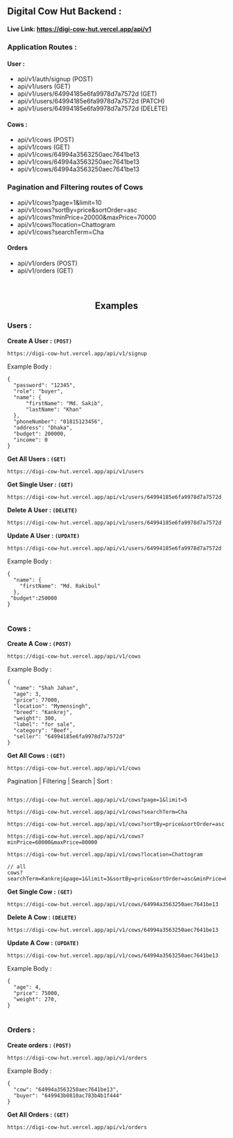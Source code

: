 ## Digital Cow Hut Backend :

#### Live Link: https://digi-cow-hut.vercel.app/api/v1

### Application Routes :

#### User :

- api/v1/auth/signup (POST)
- api/v1/users (GET)
- api/v1/users/64994185e6fa9978d7a7572d (GET)
- api/v1/users/64994185e6fa9978d7a7572d (PATCH)
- api/v1/users/64994185e6fa9978d7a7572d (DELETE)

#### Cows :

- api/v1/cows (POST)
- api/v1/cows (GET)
- api/v1/cows/64994a3563250aec7641be13
- api/v1/cows/64994a3563250aec7641be13
- api/v1/cows/64994a3563250aec7641be13

### Pagination and Filtering routes of Cows

- api/v1/cows?page=1&limit=10
- api/v1/cows?sortBy=price&sortOrder=asc
- api/v1/cows?minPrice=20000&maxPrice=70000
- api/v1/cows?location=Chattogram
- api/v1/cows?searchTerm=Cha

#### Orders

- api/v1/orders (POST)
- api/v1/orders (GET)

<br>

<h2 align="center">
    Examples
</h2>

### Users :

**Create A User : `(POST)`**

```
https://digi-cow-hut.vercel.app/api/v1/signup
```

Example Body :

```
{
  "password": "12345",
  "role": "buyer",
  "name": {
      "firstName": "Md. Sakib",
      "lastName": "Khan"
  },
  "phoneNumber": "01815123456",
  "address": "Dhaka",
  "budget": 200000,
  "income": 0
}
```

**Get All Users : `(GET)`**

```
https://digi-cow-hut.vercel.app/api/v1/users
```

**Get Single User : `(GET)`**

```
https://digi-cow-hut.vercel.app/api/v1/users/64994185e6fa9978d7a7572d
```

**Delete A User : `(DELETE)`**

```
https://digi-cow-hut.vercel.app/api/v1/users/64994185e6fa9978d7a7572d
```

**Update A User : `(UPDATE)`**

```
https://digi-cow-hut.vercel.app/api/v1/users/64994185e6fa9978d7a7572d
```

Example Body :

```
{
  "name": {
    "firstName": "Md. Rakibul"
  },
 "budget":250000
}
```

<h1></h1>

### Cows :

**Create A Cow : `(POST)`**

```
https://digi-cow-hut.vercel.app/api/v1/cows
```

Example Body :

```
{
  "name": "Shah Jahan",
  "age": 3,
  "price": 77000,
  "location": "Mymensingh",
  "breed": "Kankrej",
  "weight": 300,
  "label": "for sale",
  "category": "Beef",
  "seller": "64994185e6fa9978d7a7572d"
}
```

**Get All Cows : `(GET)`**

`https://digi-cow-hut.vercel.app/api/v1/cows`

Pagination | Filtering | Search | Sort :

```

https://digi-cow-hut.vercel.app/api/v1/cows?page=1&limit=5

https://digi-cow-hut.vercel.app/api/v1/cows?searchTerm=Cha

https://digi-cow-hut.vercel.app/api/v1/cows?sortBy=price&sortOrder=asc

https://digi-cow-hut.vercel.app/api/v1/cows?minPrice=60000&maxPrice=80000

https://digi-cow-hut.vercel.app/api/v1/cows?location=Chattogram

// all
cows?searchTerm=Kankrej&page=1&limit=3&sortBy=price&sortOrder=asc&minPrice=60000&maxPrice=80000&location=Chattogram
```

**Get Single Cow : `(GET)`**

```
https://digi-cow-hut.vercel.app/api/v1/cows/64994a3563250aec7641be13
```

**Delete A Cow : `(DELETE)`**

```
https://digi-cow-hut.vercel.app/api/v1/cows/64994a3563250aec7641be13
```

**Update A Cow : `(UPDATE)`**

```
https://digi-cow-hut.vercel.app/api/v1/cows/64994a3563250aec7641be13
```

Example Body :

```
{
  "age": 4,
  "price": 75000,
  "weight": 270,
}
```

<h1></h1>

### Orders :

**Create orders : `(POST)`**

```
https://digi-cow-hut.vercel.app/api/v1/orders
```

Example Body :

```
{
  "cow": "64994a3563250aec7641be13",
  "buyer": "649943b0810ac783b4b1f444"
}
```

**Get All Orders : `(GET)`**

```
https://digi-cow-hut.vercel.app/api/v1/orders
```
